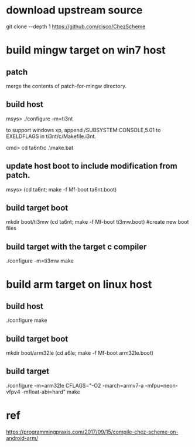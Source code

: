 # download upstream source
git clone --depth 1 https://github.com/cisco/ChezScheme

# build mingw target on win7 host


## patch
merge the contents of  patch-for-mingw directory.

## build host
msys>
 ./configure -m=ti3nt

to support windows xp,
append /SUBSYSTEM:CONSOLE,5.01 to EXELDFLAGS in ti3nt/c/Makefile.i3nt.

cmd>
 cd ta6nt\c
 .\make.bat


## update host boot to include modification from patch.
msys>
 (cd ta6nt; make -f Mf-boot ta6nt.boot)


## build target boot
 mkdir boot/ti3mw
 (cd ta6nt; make -f Mf-boot ti3mw.boot) #create new boot files
 

## build target with the target c compiler
./configure -m=ti3mw
make

# build arm target on linux host

## build host
./configure
make


## build target boot
mkdir boot/arm32le
(cd a6le; make -f Mf-boot arm32le.boot)

## build target
./configure -m=arm32le CFLAGS="-O2 -march=armv7-a -mfpu=neon-vfpv4 -mfloat-abi=hard"
make

# ref
https://programmingpraxis.com/2017/09/15/compile-chez-scheme-on-android-arm/
